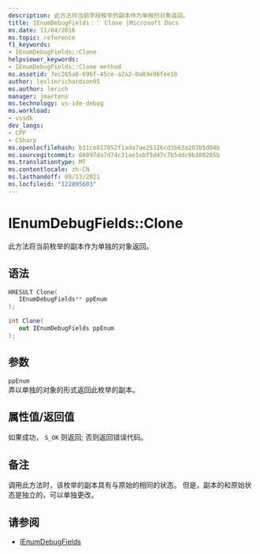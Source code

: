 ```yaml
---
description: 此方法将当前字段枚举的副本作为单独的对象返回。
title: IEnumDebugFields：： Clone |Microsoft Docs
ms.date: 11/04/2016
ms.topic: reference
f1_keywords:
- IEnumDebugFields::Clone
helpviewer_keywords:
- IEnumDebugFields::Clone method
ms.assetid: 7ec265a8-696f-45ce-a2a2-0a83e96fee1b
author: leslierichardson95
ms.author: lerich
manager: jmartens
ms.technology: vs-ide-debug
ms.workload:
- vssdk
dev_langs:
- CPP
- CSharp
ms.openlocfilehash: b31ce817852f1ada7ae25326cd3b63a283b5d04b
ms.sourcegitcommit: 68897da7d74c31ae1ebf5d47c7b5ddc9b108265b
ms.translationtype: MT
ms.contentlocale: zh-CN
ms.lasthandoff: 08/13/2021
ms.locfileid: "122095603"
---
```

# <a name="ienumdebugfieldsclone"></a>IEnumDebugFields::Clone
此方法将当前枚举的副本作为单独的对象返回。

## <a name="syntax"></a>语法

```cpp
HRESULT Clone(
   IEnumDebugFields** ppEnum
);
```

```csharp
int Clone(
   out IEnumDebugFields ppEnum
);
```

## <a name="parameters"></a>参数
`ppEnum`\
弄以单独的对象的形式返回此枚举的副本。

## <a name="property-valuereturn-value"></a>属性值/返回值
 如果成功， `S_OK` 则返回; 否则返回错误代码。

## <a name="remarks"></a>备注
 调用此方法时，该枚举的副本具有与原始的相同的状态。 但是，副本的和原始状态是独立的，可以单独更改。

## <a name="see-also"></a>请参阅
- [IEnumDebugFields](../../../extensibility/debugger/reference/ienumdebugfields.md)
